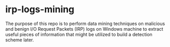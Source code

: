 # irp-logs-mining
The purpose of this repo is to perform data mining techniques on malicious and benign I/O Request Packets (IRP) logs on Windows machine to extract useful pieces of information that might be utilized to build a detection scheme later.
